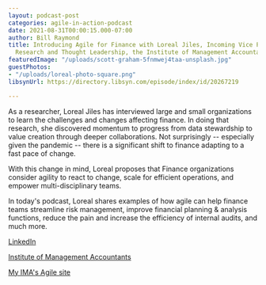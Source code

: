 ```yaml
---
layout: podcast-post
categories: agile-in-action-podcast
date: 2021-08-31T00:00:15.000-07:00
author: Bill Raymond
title: Introducing Agile for Finance with Loreal Jiles, Incoming Vice President of
  Research and Thought Leadership, the Institute of Management Accountants (IMA)
featuredImage: "/uploads/scott-graham-5fnmwej4taa-unsplash.jpg"
guestPhotos:
- "/uploads/loreal-photo-square.png"
libsynUrl: https://directory.libsyn.com/episode/index/id/20267219

---
```

As a researcher, Loreal Jiles has interviewed large and small organizations to learn the challenges and changes affecting finance. In doing that research, she discovered momentum to progress from data stewardship to value creation through deeper collaborations. Not surprisingly -- especially given the pandemic -- there is a significant shift to finance adapting to a fast pace of change.

With this change in mind, Loreal proposes that Finance organizations consider agility to react to change, scale for efficient operations, and empower multi-disciplinary teams.

In today's podcast, Loreal shares examples of how agile can help finance teams streamline risk management, improve financial planning & analysis functions, reduce the pain and increase the efficiency of internal audits, and much more.

[LinkedIn](https://www.linkedin.com/in/loreal-jiles/ "LinkedIn")

[Institute of Management Accountants](https://www.imanet.org/?ssopc=1 "Institute of Management Accountants")

[My IMA's Agile site](https://www.imanet.org/insights-and-trends/the-future-of-management-accounting/an-agile-approach-to-finance-transformation?ssopc=1 "My IMA's Agile Site")